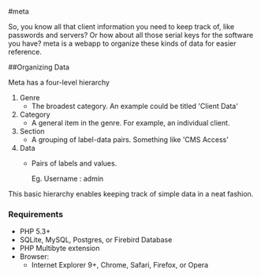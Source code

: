 #meta


So, you know all that client information you need to keep track of, like passwords and servers? Or how about all those serial keys for the software you have? meta is a webapp to organize these kinds of data for easier reference.

##Organizing Data

Meta has a four-level hierarchy

1. Genre
	* The broadest category. An example could be titled 'Client Data'
2. Category
	* A general item in the genre. For example, an individual client.
3. Section
	* A grouping of label-data pairs. Something like 'CMS Access'
4. Data
	* Pairs of labels and values.

		Eg. Username : admin


This basic hierarchy enables keeping track of simple data in a neat fashion.

### Requirements
* PHP 5.3+
* SQLite, MySQL, Postgres, or Firebird Database
* PHP Multibyte extension
* Browser:
 	* Internet Explorer 9+, Chrome, Safari, Firefox, or Opera

